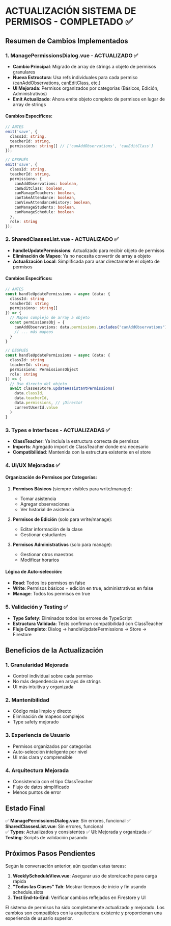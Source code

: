 # ACTUALIZACIÓN SISTEMA DE PERMISOS - COMPLETADO ✅

## Resumen de Cambios Implementados

### 1. ManagePermissionsDialog.vue - ACTUALIZADO ✅

- **Cambio Principal**: Migrado de array de strings a objeto de permisos granulares
- **Nueva Estructura**: Usa refs individuales para cada permiso (canAddObservations, canEditClass, etc.)
- **UI Mejorada**: Permisos organizados por categorías (Básicos, Edición, Administrativos)
- **Emit Actualizado**: Ahora emite objeto completo de permisos en lugar de array de strings

#### Cambios Específicos:

```typescript
// ANTES
emit('save', {
  classId: string,
  teacherId: string,
  permissions: string[] // ['canAddObservations', 'canEditClass']
});

// DESPUÉS
emit('save', {
  classId: string,
  teacherId: string,
  permissions: {
    canAddObservations: boolean,
    canEditClass: boolean,
    canManageTeachers: boolean,
    canTakeAttendance: boolean,
    canViewAttendanceHistory: boolean,
    canManageStudents: boolean,
    canManageSchedule: boolean
  },
  role: string
});
```

### 2. SharedClassesList.vue - ACTUALIZADO ✅

- **handleUpdatePermissions**: Actualizado para recibir objeto de permisos
- **Eliminación de Mapeo**: Ya no necesita convertir de array a objeto
- **Actualización Local**: Simplificada para usar directamente el objeto de permisos

#### Cambios Específicos:

```typescript
// ANTES
const handleUpdatePermissions = async (data: {
  classId: string
  teacherId: string
  permissions: string[]
}) => {
  // Mapeo complejo de array a objeto
  const permissionsObj = {
    canAddObservations: data.permissions.includes("canAddObservations"),
    // ... más mapeos
  }
}

// DESPUÉS
const handleUpdatePermissions = async (data: {
  classId: string
  teacherId: string
  permissions: PermissionsObject
  role: string
}) => {
  // Uso directo del objeto
  await classesStore.updateAssistantPermissions(
    data.classId,
    data.teacherId,
    data.permissions, // ¡Directo!
    currentUserId.value
  )
}
```

### 3. Types e Interfaces - ACTUALIZADAS ✅

- **ClassTeacher**: Ya incluía la estructura correcta de permisos
- **Imports**: Agregado import de ClassTeacher donde era necesario
- **Compatibilidad**: Mantenida con la estructura existente en el store

### 4. UI/UX Mejoradas ✅

#### Organización de Permisos por Categorías:

1. **Permisos Básicos** (siempre visibles para write/manage):
   - Tomar asistencia
   - Agregar observaciones
   - Ver historial de asistencia

2. **Permisos de Edición** (solo para write/manage):
   - Editar información de la clase
   - Gestionar estudiantes

3. **Permisos Administrativos** (solo para manage):
   - Gestionar otros maestros
   - Modificar horarios

#### Lógica de Auto-selección:

- **Read**: Todos los permisos en false
- **Write**: Permisos básicos + edición en true, administrativos en false
- **Manage**: Todos los permisos en true

### 5. Validación y Testing ✅

- **Type Safety**: Eliminados todos los errores de TypeScript
- **Estructura Validada**: Tests confirman compatibilidad con ClassTeacher
- **Flujo Completo**: Dialog → handleUpdatePermissions → Store → Firestore

## Beneficios de la Actualización

### 1. **Granularidad Mejorada**

- Control individual sobre cada permiso
- No más dependencia en arrays de strings
- UI más intuitiva y organizada

### 2. **Mantenibilidad**

- Código más limpio y directo
- Eliminación de mapeos complejos
- Type safety mejorado

### 3. **Experiencia de Usuario**

- Permisos organizados por categorías
- Auto-selección inteligente por nivel
- UI más clara y comprensible

### 4. **Arquitectura Mejorada**

- Consistencia con el tipo ClassTeacher
- Flujo de datos simplificado
- Menos puntos de error

## Estado Final

✅ **ManagePermissionsDialog.vue**: Sin errores, funcional
✅ **SharedClassesList.vue**: Sin errores, funcional  
✅ **Types**: Actualizados y consistentes
✅ **UI**: Mejorada y organizada
✅ **Testing**: Scripts de validación pasando

## Próximos Pasos Pendientes

Según la conversación anterior, aún quedan estas tareas:

1. **WeeklyScheduleView.vue**: Asegurar uso de store/cache para carga rápida
2. **"Todas las Clases" Tab**: Mostrar tiempos de inicio y fin usando schedule.slots
3. **Test End-to-End**: Verificar cambios reflejados en Firestore y UI

El sistema de permisos ha sido completamente actualizado y mejorado. Los cambios son compatibles con la arquitectura existente y proporcionan una experiencia de usuario superior.
